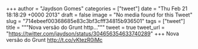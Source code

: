 
+++
author = "Jaydson Gomes"
categories = ["tweet"]
date = "Thu Feb 21 18:18:29 +0000 2013"
draft = false
image = "No media found for this Tweet"
slug = "714ebeef00368685e83c3bf3cfff34815b936501"
tags = ["tweet"]
title = """Nova versão do Grunt http..."""
tweet = true
tweet_url = "https://twitter.com/jaydson/status/304656354633740289"
+++
Nova versão do Grunt http://t.co/vKtezR0iMc
